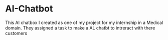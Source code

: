 # AI-Chatbot
This AI chatbox I created as one of my project for my internship in a Medical domain. They assigned a task to make a AL chatbt to intreract with there customers
